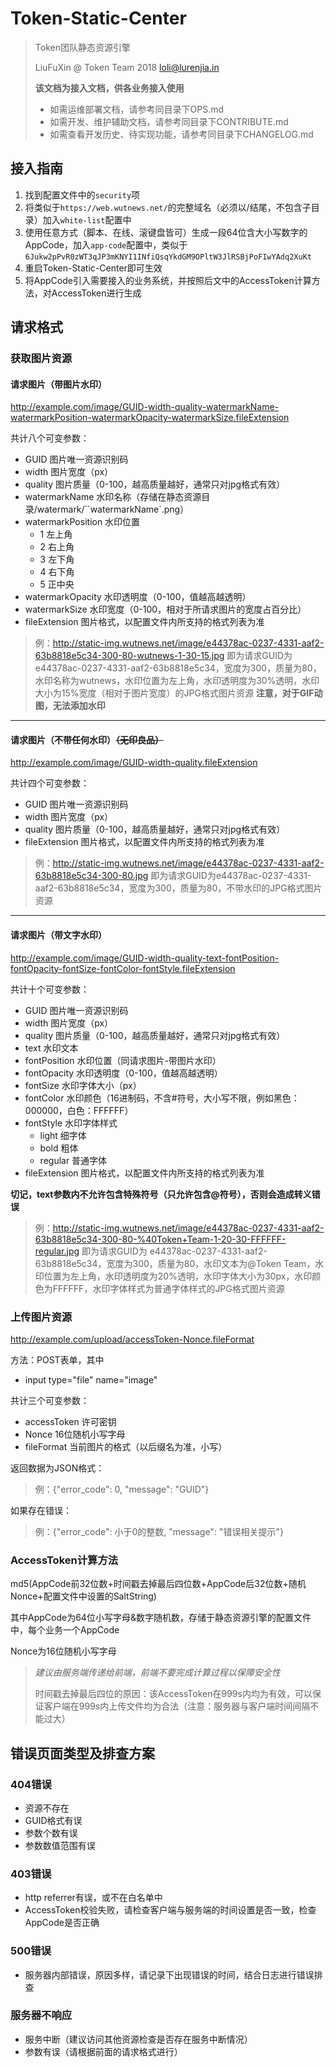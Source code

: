 # Token-Static-Center

> Token团队静态资源引擎
>
> LiuFuXin @ Token Team 2018 <loli@lurenjia.in>
>
> **该文档为接入文档，供各业务接入使用**
>
> - 如需运维部署文档，请参考同目录下OPS.md
> - 如需开发、维护辅助文档，请参考同目录下CONTRIBUTE.md
> - 如需查看开发历史、待实现功能，请参考同目录下CHANGELOG.md



## 接入指南

1. 找到配置文件中的`security`项
2. 将类似于`https://web.wutnews.net/`的完整域名（必须以/结尾，不包含子目录）加入`white-list`配置中
3. 使用任意方式（脚本、在线、滚键盘皆可）生成一段64位含大小写数字的AppCode，加入`app-code`配置中，类似于`6Jukw2pPvR0zWT3qJP3mKNYI1INfiQsqYkdGM9OPltW3JlRSBjPoFIwYAdq2XuKt`
4. 重启Token-Static-Center即可生效
5. 将AppCode引入需要接入的业务系统，并按照后文中的AccessToken计算方法，对AccessToken进行生成

## 请求格式

### 获取图片资源
#### 请求图片（带图片水印）
http://example.com/image/GUID-width-quality-watermarkName-watermarkPosition-watermarkOpacity-watermarkSize.fileExtension

共计八个可变参数：

- GUID 图片唯一资源识别码
- width 图片宽度（px）
- quality 图片质量（0-100，越高质量越好，通常只对jpg格式有效）
- watermarkName 水印名称（存储在静态资源目录/watermark/``watermarkName`.png）
- watermarkPosition 水印位置
  - 1 左上角
  - 2 右上角
  - 3 左下角
  - 4 右下角
  - 5 正中央
- watermarkOpacity 水印透明度（0-100，值越高越透明）
- watermarkSize 水印宽度（0-100，相对于所请求图片的宽度占百分比）
- fileExtension 图片格式，以配置文件内所支持的格式列表为准

> 例：http://static-img.wutnews.net/image/e44378ac-0237-4331-aaf2-63b8818e5c34-300-80-wutnews-1-30-15.jpg 即为请求GUID为 e44378ac-0237-4331-aaf2-63b8818e5c34，宽度为300，质量为80，水印名称为wutnews，水印位置为左上角，水印透明度为30%透明，水印大小为15%宽度（相对于图片宽度）的JPG格式图片资源
**注意，对于GIF动图，无法添加水印**

------

#### 请求图片（不带任何水印）~~（无印良品）~~
http://example.com/image/GUID-width-quality.fileExtension

共计四个可变参数：

- GUID 图片唯一资源识别码
- width 图片宽度（px）
- quality 图片质量（0-100，越高质量越好，通常只对jpg格式有效）
- fileExtension 图片格式，以配置文件内所支持的格式列表为准

> 例：http://static-img.wutnews.net/image/e44378ac-0237-4331-aaf2-63b8818e5c34-300-80.jpg 即为请求GUID为e44378ac-0237-4331-aaf2-63b8818e5c34，宽度为300，质量为80，不带水印的JPG格式图片资源

------

#### 请求图片（带文字水印）

http://example.com/image/GUID-width-quality-text-fontPosition-fontOpacity-fontSize-fontColor-fontStyle.fileExtension

共计十个可变参数：

- GUID 图片唯一资源识别码
- width 图片宽度（px）
- quality 图片质量（0-100，越高质量越好，通常只对jpg格式有效）
- text 水印文本
- fontPosition 水印位置（同请求图片-带图片水印）
- fontOpacity 水印透明度（0-100，值越高越透明）
- fontSize 水印字体大小（px）
- fontColor 水印颜色（16进制码，不含#符号，大小写不限，例如黑色：000000，白色：FFFFFF）
- fontStyle 水印字体样式
  - light 细字体
  - bold 粗体
  - regular 普通字体
- fileExtension 图片格式，以配置文件内所支持的格式列表为准

**切记，text参数内不允许包含特殊符号（只允许包含@符号），否则会造成转义错误**

> 例：http://static-img.wutnews.net/image/e44378ac-0237-4331-aaf2-63b8818e5c34-300-80-%40Token+Team-1-20-30-FFFFFF-regular.jpg 即为请求GUID为 e44378ac-0237-4331-aaf2-63b8818e5c34，宽度为300，质量为80，水印文本为@Token Team，水印位置为左上角，水印透明度为20%透明，水印字体大小为30px，水印颜色为FFFFFF，水印字体样式为普通字体样式的JPG格式图片资源



### 上传图片资源

http://example.com/upload/accessToken-Nonce.fileFormat

方法：POST表单，其中

- input type="file" name="image"

共计三个可变参数：

- accessToken 许可密钥
- Nonce 16位随机小写字母
- fileFormat 当前图片的格式（以后缀名为准，小写）

返回数据为JSON格式：

> 例：{"error_code": 0, "message": "GUID"}

如果存在错误：

> 例：{"error_code": 小于0的整数, "message": "错误相关提示"}

### AccessToken计算方法

md5(AppCode前32位数+时间戳去掉最后四位数+AppCode后32位数+随机Nonce+配置文件中设置的SaltString)

其中AppCode为64位小写字母&数字随机数，存储于静态资源引擎的配置文件中，每个业务一个AppCode

Nonce为16位随机小写字母

> *建议由服务端传递给前端，前端不要完成计算过程以保障安全性*
>
> 时间戳去掉最后四位的原因：该AccessToken在999s内均为有效，可以保证客户端在999s内上传文件均为合法（注意：服务器与客户端时间间隔不能过大）



## 错误页面类型及排查方案

### 404错误

- 资源不存在
- GUID格式有误
- 参数个数有误
- 参数数值范围有误

### 403错误

- http referrer有误，或不在白名单中
- AccessToken校验失败，请检查客户端与服务端的时间设置是否一致，检查AppCode是否正确

### 500错误

- 服务器内部错误，原因多样，请记录下出现错误的时间，结合日志进行错误排查

### 服务器不响应

- 服务中断（建议访问其他资源检查是否存在服务中断情况）
- 参数有误（请根据前面的请求格式进行）